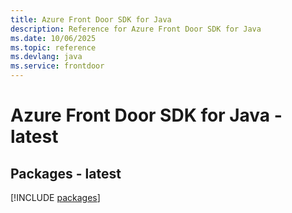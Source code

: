 ```yaml
---
title: Azure Front Door SDK for Java
description: Reference for Azure Front Door SDK for Java
ms.date: 10/06/2025
ms.topic: reference
ms.devlang: java
ms.service: frontdoor
---
```

# Azure Front Door SDK for Java - latest
## Packages - latest
[!INCLUDE [packages](front-door-index.md)]